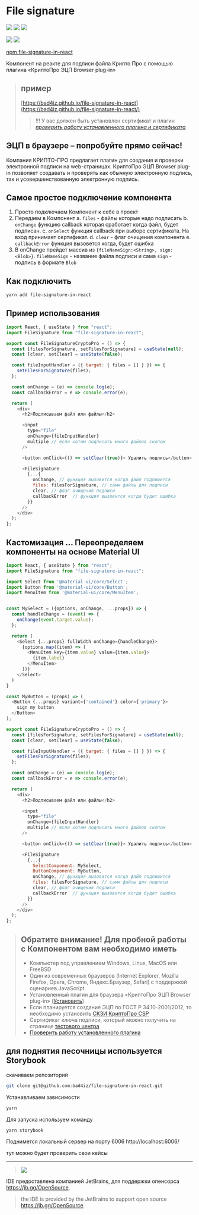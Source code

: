 # File signature

![](https://travis-ci.com/bad4iz/file-signature-in-react.svg?branch=main)
![](https://img.shields.io/npm/v/file-signature-in-react.svg)
![](https://img.shields.io/npm/dt/file-signature-in-react.svg)

![](https://img.shields.io/github/commit-activity/m/bad4iz/file-signature-in-react.svg)
![](https://img.shields.io/github/last-commit/bad4iz/file-signature-in-react.svg)

[npm file-signature-in-react](https://www.npmjs.com/package/file-signature-in-react)

Компонент на реакте для подписи файла Крипто Про с помощью плагина «КриптоПро ЭЦП Browser plug-in»

> ## пример
> [https://bad4iz.github.io/file-signature-in-react](https://bad4iz.github.io/file-signature-in-react/)
>> !!! У вас должен быть установлен сертификат и плагин
>> *[проверить работу установленного плагина и сертификата](https://www.cryptopro.ru/sites/default/files/products/cades/demopage/simple.html)*


## ЭЦП в браузере – попробуйте прямо сейчас!
Компания КРИПТО-ПРО предлагает плагин для создания и проверки электронной подписи на web-страницах.
КриптоПро ЭЦП Browser plug-in позволяет создавать и проверять как обычную электронную подпись, так и усовершенствованную электронную подпись.

## Самое простое подключение компонента
1. Просто подключаем Компонент к себе в проект
2. Передаем в Компонент
 a. `files` - файлы которые надо подписать
 b. `onChange` функцию  callback которая сработает когда файл, будет подписан.
 c. `onSelect` функция callback при выборе сертификата. На вход принимает сертификат.
 d. `clear` - флаг очищения компонента
 e. `callbackError`  функция вызовется когда, будет ошибка
3. В onChange прейдет массив из `{fileNameSign:<String>, sign:<Blob>}`. `fileNameSign` - название файла подписи и сама `sign` - подпись в формате `Blob`

## Как подключить
```bash
yarn add file-signature-in-react
```



## Пример использования
```js
import React, { useState } from "react";
import FileSignature from "file-signature-in-react";

export const FileSignatureCryptoPro = () => {
  const [filesForSignature, setFilesForSignature] = useState(null);
  const [clear, setClear] = useState(false);

  const fileInputHandler = ({ target: { files = [] } }) => {
    setFilesForSignature(files);
  };

  const onChange = (e) => console.log(e);
  const callbackError = e => console.error(e);

  return (
    <div>
      <h2>Подписываем файл или файлы</h2>

      <input
        type="file"
        onChange={fileInputHandler}
        multiple // если хотим подписать много файлов скопом
      />

      <button onClick={() => setClear(true)}> Удалить подпись</button>

      <FileSignature
        {...{
          onChange, // функция вызовится когда файл подпишится
          files: filesForSignature, // самм файлы для подписи
          clear, // флаг очищения подписи
          callbackError  // функция вызовится когда будет ошибка
        }}
      />
    </div>
  );
};

```



## Кастомизация ... Переопределяем компоненты на основе Material UI
```js
import React, { useState } from "react";
import FileSignature from "file-signature-in-react";

import Select from '@material-ui/core/Select';
import Button from '@material-ui/core/Button';
import MenuItem from '@material-ui/core/MenuItem';


const MySelect = ({options, onChange, ...props}) => {
  const handleChange = (event) => {
    onChange(event.target.value);
  };

  return (
    <Select {...props} fullWidth onChange={handleChange}>
      {options.map((item) => (
        <MenuItem key={item.value} value={item.value}>
          {item.label}
        </MenuItem>
      ))}
    </Select>
  )
}

const MyButton = (props) => (
  <Button {...props} variant={'contained'} color={'primary'}>
    sign my button
  </Button>
);

export const FileSignatureCryptoPro = () => {
  const [filesForSignature, setFilesForSignature] = useState(null);
  const [clear, setClear] = useState(false);

  const fileInputHandler = ({ target: { files = [] } }) => {
    setFilesForSignature(files);
  };

  const onChange = (e) => console.log(e);
  const callbackError = e => console.error(e);

  return (
    <div>
      <h2>Подписываем файл или файлы</h2>

      <input
        type="file"
        onChange={fileInputHandler}
        multiple // если хотим подписать много файлов скопом
      />

      <button onClick={() => setClear(true)}> Удалить подпись</button>

      <FileSignature
        {...{
          SelectComponent: MySelect,
          ButtonComponent: MyButton,
          onChange, // функция вызовится когда файл подпишится
          files: filesForSignature, // самм файлы для подписи
          clear, // флаг очищения подписи
          callbackError  // функция вызовится когда будет ошибка
        }}
      />
    </div>
  );
};

```

> ## Обратите внимание! Для пробной работы с Компонентом вам необходимо иметь
> * Компьютер под управлением Windows, Linux, MacOS или FreeBSD
> * Один из современных браузеров (Internet Explorer, Mozilla Firefox, Opera, Chrome, Яндекс.Браузер, Safari) с поддержкой сценариев JavaScript
> * Установленный плагин для браузера «КриптоПро ЭЦП Browser plug-in» ([Установить](https://www.cryptopro.ru/products/cades/plugin/get_2_0))
> * Если планируется создание ЭЦП по ГОСТ Р 34.10-2001/2012, то необходимо установить [СКЗИ КриптоПро CSP](https://www.cryptopro.ru/products/csp/overview)
> * Cертификат ключа подписи, который можно получить на странице [тестового центра](https://www.cryptopro.ru/certsrv/certrqma.asp)
> * [Проверить работу установленного плагина](https://www.cryptopro.ru/sites/default/files/products/cades/demopage/simple.html)

## для поднятия песочницы используется Storybook
скачиваем репозиторий
```bash
git clone git@github.com:bad4iz/file-signature-in-react.git
```

Устанавливаем зависимости
```bash
yarn
```

Для запуска используем команду
```bash
yarn storybook
```
Поднимется локальный сервер на порту 6006
http://localhost:6006/

тут можно будет проверить свои кейсы

-------------------------------------------------------
> ![](https://newreleases.io/icon/github/JetBrains)

 IDE предоставлена компанией JetBrains, для поддержки опенсорса  https://jb.gg/OpenSource.
> the IDE is provided by the JetBrains to support open source https://jb.gg/OpenSource.


